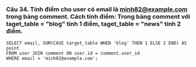 ### Câu 34. Tính điểm cho user có email là minh82@example.com trong bảng comment. Cách tính điểm: Trong bảng comment với taget_table = "blog" tính 1 điểm, taget_table = "news" tính 2 điểm.
```
SELECT email, SUM(CASE target_table WHEN 'blog' THEN 1 ELSE 2 END) AS point 
FROM user JOIN comment ON user.id = comment.user_id 
WHERE email = 'minh82@example.com';
```
